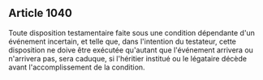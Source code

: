 Article 1040
----
Toute disposition testamentaire faite sous une condition dépendante d'un
événement incertain, et telle que, dans l'intention du testateur, cette
disposition ne doive être exécutée qu'autant que l'événement arrivera ou
n'arrivera pas, sera caduque, si l'héritier institué ou le légataire décède
avant l'accomplissement de la condition.
